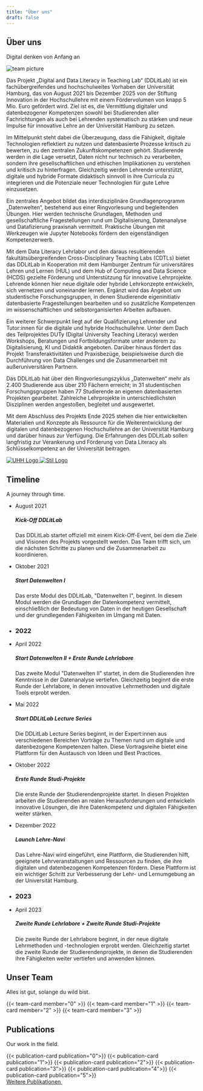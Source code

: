 ```yaml
---
title: "Über uns"
draft: false
---
```


<section>
  <div class="section-title">
      <h2>Über uns</h2>
      <p>Digital denken von Anfang an</p>
  </div>
  <div class="wide-image">
      <img src="/images/team/_gruppenbild.jpg" alt="team picture">
    </div>
    <div class="wide-text">
  <!-- <div class="grid-about-text">
  <div class="grid-item"> -->
    <p>Das Projekt „Digital and Data Literacy in Teaching Lab“ (DDLitLab) ist ein fachübergreifendes und hochschulweites Vorhaben der Universität Hamburg, das von August 2021 bis Dezember 2025 von der Stiftung Innovation in der Hochschullehre mit einem Fördervolumen von knapp 5 Mio. Euro gefördert wird. Ziel ist es, die Vermittlung digitaler und datenbezogener Kompetenzen sowohl bei Studierenden aller Fachrichtungen als auch bei Lehrenden systematisch zu stärken und neue Impulse für innovative Lehre an der Universität Hamburg zu setzen.</p>
    <p>Im Mittelpunkt steht dabei die Überzeugung, dass die Fähigkeit, digitale Technologien reflektiert zu nutzen und datenbasierte Prozesse kritisch zu bewerten, zu den zentralen Zukunftskompetenzen gehört. Studierende werden in die Lage versetzt, Daten nicht nur technisch zu verarbeiten, sondern ihre gesellschaftlichen und ethischen Implikationen zu verstehen und kritisch zu hinterfragen. Gleichzeitig werden Lehrende unterstützt, digitale und hybride Formate didaktisch sinnvoll in ihre Curricula zu integrieren und die Potenziale neuer Technologien für gute Lehre einzusetzen.</p>
    <!-- </div>
    <div class="grid-item"> -->
    <p>Ein zentrales Angebot bildet das interdisziplinäre Grundlagenprogramm „Datenwelten“, bestehend aus einer Ringvorlesung und begleitenden Übungen. Hier werden technische Grundlagen, Methoden und gesellschaftliche Fragestellungen rund um Digitalisierung, Datenanalyse und Datafizierung praxisnah vermittelt. Praktische Übungen mit Werkzeugen wie Jupyter Notebooks fördern den eigenständigen Kompetenzerwerb.</p>
    <p>Mit dem Data Literacy Lehrlabor und den daraus resultierenden fakultätsübergreifenden Cross-Disciplinary Teaching Labs (CDTLs) bietet das DDLitLab in Kooperation mit dem Hamburger Zentrum für universitäres Lehren und Lernen (HUL) und dem Hub of Computing and Data Science (HCDS) gezielte Förderung und Unterstützung für innovative Lehrprojekte. Lehrende können hier neue digitale oder hybride Lehrkonzepte entwickeln, sich vernetzen und voneinander lernen. Ergänzt wird das Angebot um studentische Forschungsgruppen, in denen Studierende eigeninitiativ datenbasierte Fragestellungen bearbeiten und so zusätzliche Kompetenzen im wissenschaftlichen und selbstorganisierten Arbeiten aufbauen.</p>
    <p>Ein weiterer Schwerpunkt liegt auf der Qualifizierung Lehrender und Tutor:innen für die digitale und hybride Hochschullehre. Unter dem Dach des Teilprojektes DUTy (Digital University Teaching Literacy) werden Workshops, Beratungen und Fortbildungsformate unter anderem zu Digitalisierung, KI und Didaktik angeboten. Darüber hinaus fördert das Projekt Transferaktivitäten und Praxisbezüge, beispielsweise durch die Durchführung von Data Challenges und die Zusammenarbeit mit außeruniversitären Partnern.</p>
    <p>Das DDLitLab hat über den Ringvorlesungszyklus „Datenwelten“ mehr als 2.400 Studierende aus über 210 Fächern erreicht; in 31 studentischen Forschungsgruppen haben 77 Studierende an eigenen datenbasierten Projekten gearbeitet. Zahlreiche Lehrprojekte in unterschiedlichsten Disziplinen werden angestoßen, begleitet und ausgewertet.</p>
    <p>Mit dem Abschluss des Projekts Ende 2025 stehen die hier entwickelten Materialien und Konzepte als Ressource für die Weiterentwicklung der digitalen und datenbezogenen Hochschullehre an der Universität Hamburg und darüber hinaus zur Verfügung. Die Erfahrungen des DDLitLab sollen langfristig zur Verankerung und Förderung von Data Literacy als Schlüsselkompetenz an der Universität beitragen.</p>
    <!-- </div> -->
    </div>
    <div class="row hero-partners">
        <a href="https://www.uni-hamburg.de/">
          <img src="/svg/uhh.svg" alt="UHH Logo" class="logo-bigger">
        </a>
        <a href="https://stiftung-hochschullehre.de/">
          <img src="/svg/stil_2.svg" alt="Stil Logo" class="logo-bigger">
        </a>
      </div>
  </section>

<section>
    <div class="section-title">
        <h2>Timeline</h2>
        <p>A journey through time.</p>
    </div>
    <div class="row">
    <ul class="timeline timeline-centered">
        <li class="timeline-item">
            <div class="timeline-info">
                <span>August 2021</span>
            </div>
            <div class="timeline-marker"></div>
            <div class="timeline-content">
                <h5 class="timeline-title">Kick-Off DDLitLab</h5>
                <p class="timeline-text">
                  Das DDLitLab startet offiziell mit einem Kick-Off-Event, bei dem die Ziele und Visionen des Projekts vorgestellt werden. Das Team trifft sich, um die nächsten Schritte zu planen und die Zusammenarbeit zu koordinieren.
                </p>
            </div>
        </li>
        <li class="timeline-item">
            <div class="timeline-info">
                <span>Oktober 2021</span>
            </div>
            <div class="timeline-marker"></div>
            <div class="timeline-content">
                <h5 class="timeline-title">Start Datenwelten I</h5>
                <p class="timeline-text">
                  Das erste Modul des DDLitLab, "Datenwelten I", beginnt. In diesem Modul werden die Grundlagen der Datenkompetenz vermittelt, einschließlich der Bedeutung von Daten in der heutigen Gesellschaft und der grundlegenden Fähigkeiten im Umgang mit Daten.
                </p>
            </div>
        </li>
        <li class="timeline-item period">
            <div class="timeline-marker"></div>
            <div class="timeline-content">
                <h3 class="timeline-title">2022</h3>
            </div>
        </li>
        <li class="timeline-item">
            <div class="timeline-info">
                <span>April 2022</span>
            </div>
            <div class="timeline-marker"></div>
            <div class="timeline-content">
                <h5 class="timeline-title">Start Datenwelten II + Erste Runde Lehrlabore</h5>
                <p class="timeline-text">
                  Das zweite Modul "Datenwelten II" startet, in dem die Studierenden ihre Kenntnisse in der Datenanalyse vertiefen. Gleichzeitig beginnt die erste Runde der Lehrlabore, in denen innovative Lehrmethoden und digitale Tools erprobt werden.
                </p>
            </div>
        </li>
        <li class="timeline-item">
            <div class="timeline-info">
                <span>Mai 2022</span>
            </div>
            <div class="timeline-marker"></div>
            <div class="timeline-content">
                <h5 class="timeline-title">Start DDLitLab Lecture Series</h5>
                <p class="timeline-text">
                  Die DDLitLab Lecture Series beginnt, in der Expert:innen aus verschiedenen Bereichen Vorträge zu Themen rund um digitale und datenbezogene Kompetenzen halten. Diese Vortragsreihe bietet eine Plattform für den Austausch von Ideen und Best Practices.
                </p>
            </div>
        </li>
        <li class="timeline-item">
            <div class="timeline-info">
                <span>Oktober 2022</span>
            </div>
            <div class="timeline-marker"></div>
            <div class="timeline-content">
                <h5 class="timeline-title">Erste Runde Studi-Projekte</h5>
                <p class="timeline-text">
                  Die erste Runde der Studierendenprojekte startet. In diesen Projekten arbeiten die Studierenden an realen Herausforderungen und entwickeln innovative Lösungen, die ihre Datenkompetenz und digitalen Fähigkeiten weiter stärken.
                </p>
            </div>
        </li>
        <li class="timeline-item">
            <div class="timeline-info">
                <span>Dezember 2022</span>
            </div>
            <div class="timeline-marker"></div>
            <div class="timeline-content">
                <h5 class="timeline-title">Launch Lehre-Navi</h5>
                <p class="timeline-text">
                  Das Lehre-Navi wird eingeführt, eine Plattform, die Studierenden hilft, geeignete Lehrveranstaltungen und Ressourcen zu finden, die ihre digitalen und datenbezogenen Kompetenzen fördern. Diese Plattform ist ein wichtiger Schritt zur Verbesserung der Lehr- und Lernumgebung an der Universität Hamburg.
                </p>
            </div>
        </li>
        <li class="timeline-item period">
            <div class="timeline-marker"></div>
            <div class="timeline-content">
                <h3 class="timeline-title">2023</h3>
            </div>
        </li>
        <li class="timeline-item">
            <div class="timeline-info">
                <span>April 2023</span>
            </div>
            <div class="timeline-marker"></div>
            <div class="timeline-content">
                <h5 class="timeline-title">Zweite Runde Lehrlabore + Zweite Runde Studi-Projekte</h5>
                <p class="timeline-text">
                  Die zweite Runde der Lehrlabore beginnt, in der neue digitale Lehrmethoden und -technologien erprobt werden. Gleichzeitig startet die zweite Runde der Studierendenprojekte, in denen die Studierenden ihre Fähigkeiten weiter vertiefen und anwenden können.
                </p>
            </div>
        </li>
    </ul>
</div>
</div>
</section>




<section>
  <div class="section-title">
      <h2>Unser Team</h2>
      <p>Alles ist gut, solange du wild bist.</p>
  </div>
  <div class="grid team">
      {{< team-card member="0" >}}
      {{< team-card member="1" >}}
      {{< team-card member="2" >}}
      {{< team-card member="3" >}}
    </div>
  </section>


<section class="section-publications" id="publications">
  <div class="section-title">
    <h2>Publications</h2>
    <p>Our work in the field.</p>

  <div class="publication-grid">
      {{< publication-card publication="0">}}
      {{< publication-card publication="1">}}
      {{< publication-card publication="2">}}
      {{< publication-card publication="3">}}
      {{< publication-card publication="4">}}
      {{< publication-card publication="5">}}
    </div>

  <div class="nav-links publications-more">      
      <a class="hover-fx publications-more" href="https://www.fis.uni-hamburg.de/publikationen.html?q=DDLitLab&order=publicationYear&orderBy=descending&treffer=10&publishedAfterDate=&publishedBeforeDate=" target="_blank">
        Weitere Publikationen
      <i class='codicon codicon-arrow-right' style='font-size: 1.6rem; transform: rotate(-45deg); display: inline-block; font-weight: 1000'></i>    
      </a>
  </div>

  <!-- <div class="publication-button">
    <a href="https://www.fis.uni-hamburg.de/publikationen.html?q=DDLitLab&order=publicationYear&orderBy=descending&treffer=10&publishedAfterDate=&publishedBeforeDate=">
      <button class="learn-more">
        <span class="circle" aria-hidden="true">
          <span class="icon arrow"></span>
        </span>
        <span class="button-text">Weitere Publikationen</span>
      </button>
      </a>
  </div> -->


  </div>
</section>


